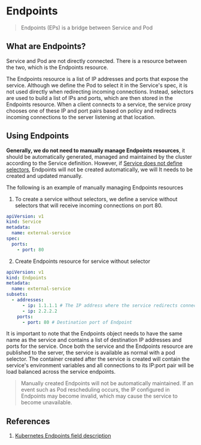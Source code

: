 # Endpoints

> Endpoints (EPs) is a bridge between Service and Pod

## What are Endpoints?

Service and Pod are not directly connected. There is a resource between the two, which is the Endpoints resource.

The Endpoints resource is a list of IP addresses and ports that expose the service. Although we define the Pod to select it in the Service's spec, it is not used directly when redirecting incoming connections. Instead, selectors are used to build a list of IPs and ports, which are then stored in the Endpoints resource. When a client connects to a service, the service proxy chooses one of these IP and port pairs based on policy and redirects incoming connections to the server listening at that location.

## Using Endpoints

**Generally, we do not need to manually manage Endpoints resources**, it should be automatically generated, managed and maintained by the cluster according to the Service definition. However, if [Service does not define selectors](https://kubernetes.io/docs/concepts/services-networking/service/#services-without-selectors), Endpoints will not be created automatically, we will It needs to be created and updated manually.

The following is an example of manually managing Endpoints resources

1. To create a service without selectors, we define a service without selectors that will receive incoming connections on port 80.

````yaml
apiVersion: v1
kind: Service
metadata:
  name: external-service
spec:
  ports:
    - port: 80
````

2. Create Endpoints resource for service without selector

````yaml
apiVersion: v1
kind: Endpoints
metadata:
  name: external-service
subsets:
  - addresses:
      - ip: 1.1.1.1 # The IP address where the service redirects connections to Endpoints
      - ip: 2.2.2.2
    ports:
      - port: 80 # Destination port of Endpoint
````

It is important to note that the Endpoints object needs to have the same name as the service and contains a list of destination IP addresses and ports for the service. Once both the service and the Endpoints resource are published to the server, the service is available as normal with a pod selector. The container created after the service is created will contain the service's environment variables and all connections to its IP:port pair will be load balanced across the service endpoints.

> Manually created Endpoints will not be automatically maintained. If an event such as Pod rescheduling occurs, the IP configured in Endpoints may become invalid, which may cause the service to become unavailable.

## References

1. [Kubernetes Endpoints field description](https://kubernetes.io/docs/reference/generated/kubernetes-api/v1.21/#endpoints-v1-core)